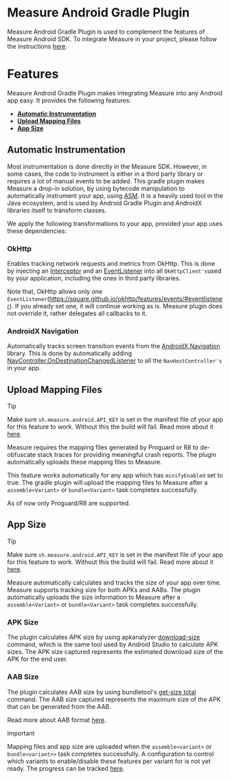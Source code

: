 # Measure Android Gradle Plugin

Measure Android Gradle Plugin is used to complement the features of Measure Android SDK. To integrate Measure in your
project, please follow the instructions [here](../../measure-android/README.md#getting-started).

# Features

Measure Android Gradle Plugin makes integrating Measure into any Android app easy. It provides the
following features:

* **[Automatic Instrumentation](#automatic-instrumentation)**
* **[Upload Mapping Files](#upload-mapping-files)**
* **[App Size](#app-size)**

## Automatic Instrumentation

Most instrumentation is done directly in the Measure SDK. However, in some cases, the code to instrument is either in a
third party library or requires a lot of manual events to be added.
This gradle plugin makes Measure a drop-in solution, by using bytecode manipulation to automatically instrument your
app, using [ASM](https://asm.ow2.io/). It is a heavily used tool in the Java ecosystem, and is used by Android Gradle
Plugin and AndroidX libraries itself to transform classes.

We apply the following transformations to your app, provided your app uses these dependencies:

### OkHttp

Enables tracking network requests and metrics from OkHttp.
This is done by injecting an [Interceptor](https://square.github.io/okhttp/features/interceptors/)
and an [EventListener](https://square.github.io/okhttp/features/events/#eventlistener) into
all `OkHttpClient's`used by your application, including the ones in third party libraries.

Note that, OkHttp allows only one `EventListener`(https://square.github.io/okhttp/features/events/#eventlistener). If
you already set one, it will continue working as is. Measure plugin does not override it, rather delegates all callbacks
to it.

### AndroidX Navigation

Automatically tracks screen transition events from
the [AndroidX Navigation](https://developer.android.com/guide/navigation)
library. This is done by automatically
adding [NavController.OnDestinationChangedListener](https://developer.android.com/reference/androidx/navigation/NavController.OnDestinationChangedListener)
to all the `NavHostController's` in your app.

## Upload Mapping Files

> [!TIP]
> Make sure `sh.measure.android.API_KEY` is set in the manifest file of your app for this feature to work. Without this
> the build will fail. Read more about it [here](../../measure-android/README.md#getting-started).


Measure requires the mapping files generated by Proguard or R8 to de-obfuscate stack traces for
providing meaningful crash reports. The plugin automatically uploads these mapping files to Measure.

This feature works automatically for any app which has `minifyEnabled` set to true. The gradle plugin will upload the
mapping files to Measure after a `assemble<Variant>` or `bundle<Variant>` task completes successfully.

As of now only Proguard/R8 are supported.

## App Size

> [!TIP]
> Make sure `sh.measure.android.API_KEY` is set in the manifest file of your app for this feature to work. Without this
> the build will fail. Read more about it [here](../../measure-android/README.md#getting-started).

Measure automatically calculates and tracks the size of your app over time. Measure supports tracking size for both APKs
and AABs. The plugin automatically uploads the size information to Measure after a `assemble<Variant>`
or `bundle<Variant>` task completes successfully.

### APK Size

The plugin calculates APK size by using
apkanalyzer [download-size](https://developer.android.com/tools/apkanalyzer#commands) command, which is the
same tool used by Android Studio to calculate APK sizes. The APK size captured represents the estimated download size of
the APK for the end user.

### AAB Size

The plugin calculates AAB size by using bundletool's [get-size total](https://developer.android.com/tools/bundletool)
command. The AAB size captured represents the maximum size of the APK that can be generated from the AAB.

Read more about AAB format [here](https://developer.android.com/guide/app-bundle).

> [!IMPORTANT]   
> Mapping files and app size are uploaded when the `assemble<variant>` or `bundle<variant>>` task completes
> successfully. A configuration to control which variants to enable/disable these features per variant for is not yet
> ready. The progress can be tracked [here](https://github.com/measure-sh/measure/issues/510).
